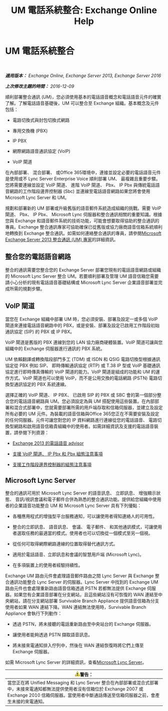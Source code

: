 ﻿---
title: 'UM 電話系統整合: Exchange Online Help'
TOCTitle: UM 電話系統整合
ms:assetid: b8790117-b040-4c84-9d34-005c75088e76
ms:mtpsurl: https://technet.microsoft.com/zh-tw/library/JJ673558(v=EXCHG.150)
ms:contentKeyID: 50554057
ms.date: 05/23/2018
mtps_version: v=EXCHG.150
ms.translationtype: MT
---

# UM 電話系統整合

 

_**適用版本：** Exchange Online, Exchange Server 2013, Exchange Server 2016_

_**上次修改主題的時間：** 2016-12-09_

順利部署整合通訊 (UM)，您必須使用基本的電話語音概念和電話語音元件的確實了解。了解電話語音基礎後，UM 可以整合至 Exchange 組織。基本概念及元件包括：

  - 電路切換式與封包切換式網路

  - 專用交換機 (PBX)

  - IP PBX

  - 網際網路語音通訊協定 (VoIP)

  - VoIP 閘道

在內部部署、 混合部署、 或Office 365環境中，連接並設定必要的電話語音元件是使用或不 Lync Server Enterprise Voice 順利部署 UM、 最複雜且重要步驟。您將需要連線並設定 VoIP 閘道、 進階 VoIP 閘道、 Pbx、 IP Pbx 與傳統電話語音網路的工作階段邊界控制器 (Sbc) 並連線至電話語音網路如果您將會使用 Microsoft Lync Server 和 UM。

規劃和部署新的 UM 部署或升級舊版的語音郵件系統造成組織的挑戰。需要 VoIP 閘道、 Pbx、 IP Pbx、 Microsoft Lync 伺服器和整合通訊相關的重要知識。根據您與 Exchange 和語音郵件系統的技術功能，可能會想要取得協助的整合通訊的專員。Exchange 整合通訊專家可協助確保已從舊版或協力廠商語音信箱系統順利地轉換到 Exchange 整合通訊。如需如何連絡整合通訊的專員，請參閱[Microsoft Exchange Server 2013 整合通訊 (UM) 專家](http://go.microsoft.com/fwlink/p/?linkid=262708)的詳細資訊。

## 整合您的電話語音網路

整合的通訊需要您整合您的 Exchange Server 部署您現有的電話語音網路或組織的 Microsoft Lync Server 整合 UM。若要順利部署及管理 UM 語音信箱您需要請小心分析的現有電話語音基礎結構或 Microsoft Lync Server 企業語音部署並完成所需的規劃步驟。

## VoIP 閘道

當您在 Exchange 組織中部署 UM 時，您必須安裝、部署及設定一或多個 VoIP 閘道來連接電話語音網路中的 PBX，或是安裝、部署及設定已啟用工作階段初始通訊協定 (SIP) 的 PBX 或 IP PBX。

VoIP 閘道是舊版的 PBX 連線到您的 LAN 協力廠商硬體裝置。VoIP 閘道可讓與您組織中的 Exchange 伺服器進行通訊的 PBX 系統。

UM 依賴翻譯或轉換階段部門多工 (TDM) 或 ISDN 和 QSIG 電路切換型根據通訊協定從 PBX 例如 SIP、 即時傳輸通訊協定 (RTP) 或 T.38 IP 型或 VoIP 基礎通訊協定進行即時傳真傳輸的 VoIP 閘道的能力。VoIP 閘道是組成的功能和 UM 的運作方式。VoIP 閘道也可以使用 VoIP，而不是公用交換的電話網路 (PSTN) 電路切換型通訊協定的 PBX 系統連線。

選擇正確的 VoIP 閘道、 IP PBX、 已啟用 SIP 的 PBX 或 SBC 會的第一個部分整合您的電話語音網路與 UM。您必須設定為與 UM 搭配使用這些裝置。在內部部署和混合式部署中，您就需要部署所需的用戶端存取和信箱伺服器，並建立及設定所有必要的 UM 元件。為裝載的語音信箱與Office 365您正在不需要安裝及設定的任何伺服器。元件可讓您對您的 IP 資料網路進行連線從您的電話語音、 電路切換型網路和啟用語音信箱貴組織中的使用者。如需詳細資訊及支援的電話語音裝置，請參閱下列資源：

  - [Exchange 2013 的電話語音 advisor](telephony-advisor-for-exchange-2013-exchange-2013-help.md)

  - [支援 VoIP 閘道、 IP Pbx 和 Pbx 組態注意事項](configuration-notes-for-supported-voip-gateways-ip-pbxs-and-pbxs-exchange-2013-help.md)

  - [支援工作階段邊界控制器的組態注意事項](configuration-notes-for-supported-session-border-controllers-exchange-2013-help.md)

## Microsoft Lync Server

整合的通訊可用於 Microsoft Lync Server 的語音訊息、 立即訊息、 增強顯示狀態、 音訊/視訊會議和電子郵件合併為熟悉的整合通訊功能。提供給您組織中使用者的企業語音功能整合 UM 和 Microsoft Lync Server 具有下列優點：

  - 各種應用程式的增強型平台服務通知，可以讓使用者得知連絡人的可用性。

  - 整合的立即訊息、 語音訊息、 會議、 電子郵件、 和其他通訊模式，可讓使用者選取任務的最適當的模式。使用者也可以切換從一個模式至另一個視。

  - 從任何可取得網際網路連線的位置取得替代通訊方式。

  - 適用於電話語音、立即訊息和會議的智慧用戶端 (Microsoft Lync)。

  - 在多項裝置上的使用者經驗持續性。

Exchange UM 路由元件會處理語音郵件路由之間 Lync Server 與 Exchange 整合通訊功能整合 Lync Server 的伺服器。Lync Server 中找到的 Exchange UM 路由元件也會處理重新路由語音信箱透過 PSTN 若都無法提供 Exchange 伺服器。如果您有企業語音部署在分支網站，且這些網站沒有可恢復的 WAN 連結至中央網站，請在分支網站部署 Survivable Branch Appliance 提供語音信箱為分支使用者如果 WAN 連結下降。WAN 連結無法使用時，Survivable Branch Appliance 會執行下列動作：

  - 透過 PSTN，將未接聽的電話重新路由至中央站台的 Exchange 伺服器。

  - 讓使用者能夠透過 PSTN 擷取語音訊息。

  - 將未接來電通知排入佇列中，然後在 WAN 連結恢復時將它們上傳至 Exchange 伺服器。

如需 Microsoft Lync Server 的詳細資訊，查看[Microsoft Lync Server](https://go.microsoft.com/fwlink/p/?linkid=265752)。

<table>
<thead>
<tr class="header">
<th><img src="images/Bb125224.warning(EXCHG.150).gif" title="警告" alt="警告" />警告：</th>
</tr>
</thead>
<tbody>
<tr class="odd">
<td>當您正在將 Unified Messaging 和 Lync Server 整合在內部部署或混合式部署中，未接來電通知都無法提供使用者沒有信箱位於 Exchange 2007 或 Exchange 2010 信箱伺服器。當使用者中斷通話傳送至信箱伺服器之前，會產生未接的來電通知。</td>
</tr>
</tbody>
</table>

